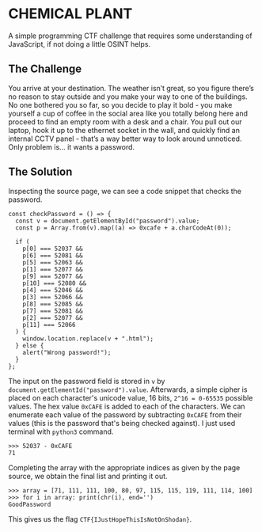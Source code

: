 # CHEMICAL PLANT
A simple programming CTF challenge that requires some understanding of JavaScript, if not doing a little OSINT helps.

## The Challenge
You arrive at your destination. The weather isn’t great, so you figure there’s no reason to stay outside and you make your way to one of the buildings. No one bothered you so far, so you decide to play it bold - you make yourself a cup of coffee in the social area like you totally belong here and proceed to find an empty room with a desk and a chair. You pull out our laptop, hook it up to the ethernet socket in the wall, and quickly find an internal CCTV panel - that’s a way better way to look around unnoticed. Only problem is… it wants a password.

## The Solution
Inspecting the source page, we can see a code snippet that checks the password.
```JS
const checkPassword = () => {
  const v = document.getElementById("password").value;
  const p = Array.from(v).map((a) => 0xcafe + a.charCodeAt(0));

  if (
    p[0] === 52037 &&
    p[6] === 52081 &&
    p[5] === 52063 &&
    p[1] === 52077 &&
    p[9] === 52077 &&
    p[10] === 52080 &&
    p[4] === 52046 &&
    p[3] === 52066 &&
    p[8] === 52085 &&
    p[7] === 52081 &&
    p[2] === 52077 &&
    p[11] === 52066
  ) {
    window.location.replace(v + ".html");
  } else {
    alert("Wrong password!");
  }
};
```
The input on the password field is stored in `v` by `document.getElementId("password").value`. Afterwards, a simple cipher is placed on each character's unicode value, 16 bits, `2^16 = 0-65535` possible values.
The hex value `0xCAFE` is added to each of the characters. We can enumerate each value of the password by subtracting `0xCAFE` from their values (this is the password that's being checked against). I just used terminal with `python3` command.
```console
>>> 52037 - 0xCAFE
71
```
Completing the array with the appropriate indices as given by the page source, we obtain the final list and printing it out.
```console
>>> array = [71, 111, 111, 100, 80, 97, 115, 115, 119, 111, 114, 100]
>>> for i in array: print(chr(i), end='')
GoodPassword
```

This gives us the flag `CTF{IJustHopeThisIsNotOnShodan}`.
